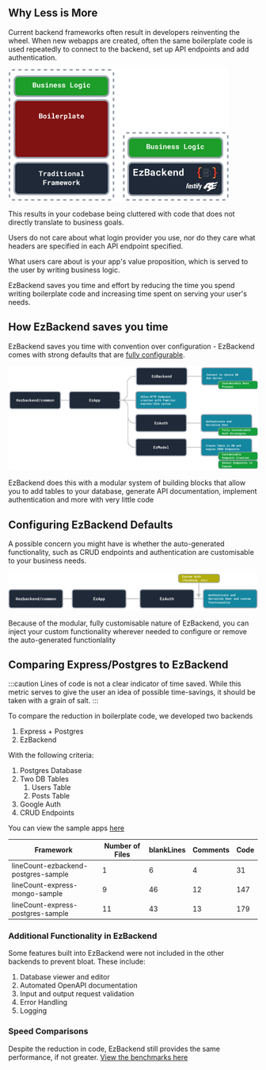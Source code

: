 ## Why Less is More

Current backend frameworks often result in developers reinventing the wheel. When new webapps are created, often the same boilerplate code is used repeatedly to connect to the backend, set up API endpoints and add authentication.

![Less Code Boilerplate](../../../docs/assets/less-code-boilerplate.png)

This results in your codebase being cluttered with code that does not directly translate to business goals.

Users do not care about what login provider you use, nor do they care what headers are specified in each API endpoint specified.

What users care about is your app's value proposition, which is served to the user by writing business logic.

EzBackend saves you time and effort by reducing the time you spend writing boilerplate code and increasing time spent on serving your user's needs.

## How EzBackend saves you time

EzBackend saves you time with convention over configuration - EzBackend comes with strong defaults that are <!--[built to scale](built-to-scale) and--> [fully configurable](../docs/basics/configuration).

<!-- TODO: CROP -->

![Strong Defaults](./../../../docs/assets/strong-defaults-generation.png)

EzBackend does this with a modular system of building blocks that allow you to add tables to your database, generate API documentation, implement authentication and more with very little code

## Configuring EzBackend Defaults

A possible concern you might have is whether the auto-generated functionality, such as CRUD endpoints and authentication are customisable to your business needs.

<!-- TODO: CROP -->

![Fully Customisable](./../../../docs/assets/fully-customisable.png)

Because of the modular, fully customisable nature of EzBackend, you can inject your custom functionality wherever needed to configure or remove the auto-generated functionlality

## Comparing Express/Postgres to EzBackend

:::caution
Lines of code is not a clear indicator of time saved. While this metric serves to give the user an idea of possible time-savings, it should be taken with a grain of salt.
:::

To compare the reduction in boilerplate code, we developed two backends

1. Express + Postgres
2. EzBackend

With the following criteria:

1. Postgres Database
2. Two DB Tables
   1. Users Table
   2. Posts Table
3. Google Auth
4. CRUD Endpoints

You can view the sample apps [here](https://github.com/kapydev/ezbackend-comparisons)

| Framework                           | Number of Files | blankLines | Comments | Code |
| ----------------------------------- | --------------- | ---------- | -------- | ---- |
| lineCount-ezbackend-postgres-sample | 1               | 6          | 4        | 31   |
| lineCount-express-mongo-sample      | 9               | 46         | 12       | 147  |
| lineCount-express-postgres-sample   | 11              | 43         | 13       | 179  |

### Additional Functionality in EzBackend

Some features built into EzBackend were not included in the other backends to prevent bloat. These include:

1. Database viewer and editor
2. Automated OpenAPI documentation
3. Input and output request validation
4. Error Handling
5. Logging

### Speed Comparisons

Despite the reduction in code, EzBackend still provides the same performance, if not greater. [View the benchmarks here]('./../benchmarks)
